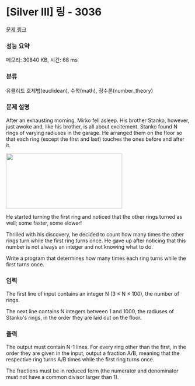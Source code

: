 # [Silver III] 링 - 3036 

[문제 링크](https://www.acmicpc.net/problem/3036) 

### 성능 요약

메모리: 30840 KB, 시간: 68 ms

### 분류

유클리드 호제법(euclidean), 수학(math), 정수론(number_theory)

### 문제 설명

<p>After an exhausting morning, Mirko fell asleep. His brother Stanko, however, just awoke and, like his brother, is all about excitement. Stanko found N rings of varying radiuses in the garage. He arranged them on the floor so that each ring (except the first and last) touches the ones before and after it. </p>

<p><img alt="" src="https://www.acmicpc.net/upload/images/ring.png" style="height:150px; width:318px"></p>

<p>He started turning the first ring and noticed that the other rings turned as well; some faster, some slower! </p>

<p>Thrilled with his discovery, he decided to count how many times the other rings turn while the first ring turns once. He gave up after noticing that this number is not always an integer and not knowing what to do. </p>

<p>Write a program that determines how many times each ring turns while the first turns once. </p>

### 입력 

 <p>The first line of input contains an integer N (3 ≤ N ≤ 100), the number of rings. </p>

<p>The next line contains N integers between 1 and 1000, the radiuses of Stanko's rings, in the order they are laid out on the floor.</p>

### 출력 

 <p>The output must contain N-1 lines. For every ring other than the first, in the order they are given in the input, output a fraction A/B, meaning that the respective ring turns A/B times while the first ring turns once. </p>

<p>The fractions must be in reduced form (the numerator and denominator must not have a common divisor larger than 1).</p>


